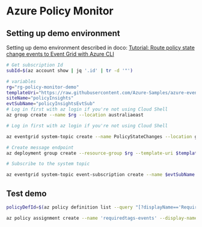 # Azure Policy Monitor

## Setting up demo environment

Setting up demo environment described in doco: [Tutorial: Route policy state change events to Event Grid with Azure CLI](https://docs.microsoft.com/en-us/azure/governance/policy/tutorials/route-state-change-events)

```bash
# Get subscription Id
subId=$(az account show | jq '.id' | tr -d '"')

# variables
rg="rg-policy-monitor-demo"
templateUri="https://raw.githubusercontent.com/Azure-Samples/azure-event-grid-viewer/master/azuredeploy.json"
siteName="policyInsights"
evtSubName="policyInsightsEvtSub"
# Log in first with az login if you're not using Cloud Shell
az group create --name $rg --location australiaeast

# Log in first with az login if you're not using Cloud Shell

az eventgrid system-topic create --name PolicyStateChanges --location global --topic-type Microsoft.PolicyInsights.PolicyStates --source "/subscriptions/$subId" --resource-group $rg

# Create message endpoint
az deployment group create --resource-group $rg --template-uri $templateUri --parameters siteName=$siteName hostingPlanName=viewerhost

# Subscribe to the system topic

az eventgrid system-topic event-subscription create --name $evtSubName --resource-group $rg --system-topic-name PolicyStateChanges --endpoint "https://$siteName.azurewebsites.net/api/updates"
```

## Test demo

```bash
policyDefId=$(az policy definition list --query "[?displayName=='Require a tag on resource groups']" | jq  '.[0]' | jq ".id"| tr -d '"')

az policy assignment create --name 'requiredtags-events' --display-name 'Require tag on RG' --scope "/subscriptions/$subId" --policy $policyDefId --params '{ "tagName": { "value": "EventTest" } }'

```